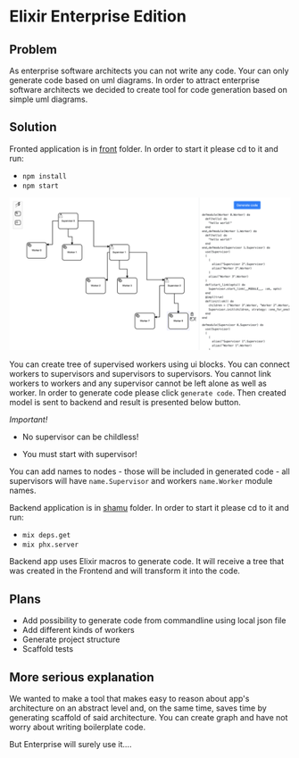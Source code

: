 # Elixir Enterprise Edition

## Problem

As enterprise software architects you can not write any code. Your can only generate code based on uml diagrams. In order to attract enterprise software architects we decided to create tool for code generation based on simple uml diagrams.

## Solution

Fronted application is in [front](front]) folder. In order to start it please cd to it and run:

  * `npm install`
  * `npm start`

![alt text](Images/app.png)

You can create tree of supervised workers using ui blocks. You can connect workers to supervisors and supervisors to supervisors. You cannot link workers to workers and any supervisor cannot be left alone as well as worker. In order to generate code please click `generate code`. Then created model is sent to backend and result is presented below button.

_Important!_

* No supervisor can be childless!

* You must start with supervisor!

You can add names to nodes - those will be included in generated code - all supervisors will have `name.Supervisor` and workers `name.Worker` module names.

Backend application is in [shamu](shamu]) folder. In order to start it please cd to it and run:

  * `mix deps.get`
  * `mix phx.server`

Backend app uses Elixir macros to generate code. It will receive a tree that was created in the Frontend and will transform it into the code.



## Plans
* Add possibility to generate code from commandline using local json file
* Add different kinds of workers
* Generate project structure
* Scaffold tests

## More serious explanation
We wanted to make a tool that makes easy to reason about app's architecture on an abstract level and, on the same time, saves time by generating scaffold of said architecture. You can create graph and have not worry about writing boilerplate code.

But Enterprise will surely use it....
